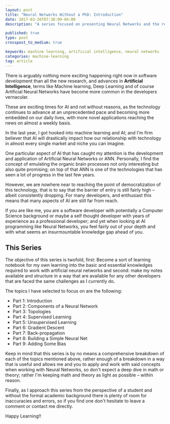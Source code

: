 ```yaml
---
layout: post
title: "Neural Networks Without a PhD: Introduction"
date: 2017-03-26T07:38:09-04:00
description: "A series focused on presenting Neural Networks and the related concepts in layman's terms, that is to say without specialized knowledge in math or machine learning."

published: true
type: post
crosspost_to_medium: true

keywords: machine learning, artificial intelligence, neural networks
categories: machine-learning
tag: article
---
```

<!---
Recently, anything and everything **Artificial Intelligence** has seen a resurgence in focus and interest by not only the academic community but also the large corporate ecosystem and hobbyist developer community. 
-->

There is arguably nothing more exciting happening right now in software development than all the new research, and advances in **Artificial Intelligence**, terms like Machine learning, Deep Learning and of course Artificial Neural Networks have become more common in the developers vernacular. 

These are exciting times for AI and not without reasons, as the technology continues to advance at an unprecedented pace and becoming more embedded on our daily lives, with more novel applications reaching the news on almost a weekly basis. 

In the last year, I got hooked into machine learning and AI; and I'm firm believer that AI will drastically impact how our relationship with technology in almost every single market and niche you can imagine. 

One particular aspect of AI that has caught my attention is the development and application of Artificial Neural Networks or ANN. Personally, I find the concept of emulating the organic brain processes not only interesting but also quite promising; on top of that ANN is one of the technologies that has seen a lot of progress in the last few years.

However, we are nowhere near to reaching the point of democratization of this technology, that is to say that the barrier of entry is still fairly high – albeit consistently dropping. For many developers, and enthusiast this means that many aspects of AI are still far from reach. 

If you are like me, you are a software developer with potentially a Computer Science background or maybe a self thought developer with years of experience as a professional developer; and yet when looking at AI programming like Neural Networks, you feel fairly out of your depth and with what seems an insurmountable knowledge gap ahead of you.

## This Series

The objective of this series is twofold, first: Become a sort of learning notebook for my own learning into the basic and essential knowledges required to work with artificial neural networks and second: make my notes available and structure in a way that are available for any other developers that are faced the same challenges as I currently do. 

The topics I have selected to focus on are the following: 

- Part 1: Introduction
- Part 2: Components of a Neural Network
- Part 3: Topologies
- Part 4: Supervised Learning
- Part 5: Unsupervised Learning
- Part 6: Gradient Descent
- Part 7: Back-propagation
- Part 8: Building a Simple Neural Net
- Part 9: Adding Some Bias

Keep in mind that this series is by no means a comprehensive breakdown of each of the topics mentioned above, rather enough of a breakdown in a way that is useful and allows me and you to apply and work with said concepts when working with Neural Networks, so don't expect a deep dive in math or theory; rather I'm keeping math and theory as light as possible – within reason.

Finally, as I approach this series from the perspective of a student and without the formal academic background there is plenty of room for inaccuracies and errors, so if you find one don't hesitate to leave a comment or contact me directly.

Happy Learning!!
